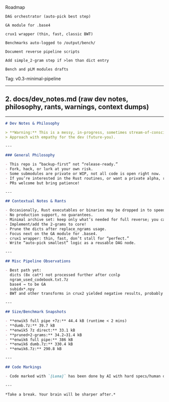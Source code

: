 Roadmap

    DAG orchestrator (auto-pick best step)

    GA module for .base4

    crux1 wrapper (thin, fast, classic BWT)

    Benchmarks auto-logged to /output/bench/

    Document reverse pipeline scripts

    Add simple_2-gram step if >len than dict entry

    Bench and pLM modules drafts

Tag: v0.3-minimal-pipeline


---

## 2. **docs/dev_notes.md** (raw dev notes, philosophy, rants, warnings, context dumps)

---

```markdown
# Dev Notes & Philosophy

> **Warning:** This is a messy, in-progress, sometimes stream-of-consciousness log.  
> Approach with empathy for the dev (future-you).

---

### General Philosophy

- This repo is “backup-first” not “release-ready.”
- Fork, hack, or lurk at your own risk.
- Some submodules are private or WIP, not all code is open right now.
- If you’re interested in the Rust routines, or want a private alpha, reach out and maybe I’ll share.
- PRs welcome but bring patience!

---

## Contextual Notes & Rants

- Occasionally, Rust executables or binaries may be dropped in to speed up bottlenecks.
- No production support, no guarantees.
- Minimal archive set: keep only what’s needed for full reverse; you can regen intermediates.
- Implement/add the 2-grams to core!
- Prune the dicts after replace_ngrams usage.
- Focus next on the GA module for .base4.
- crux1 wrapper: thin, fast, don’t stall for “perfect.”
- Write “auto-pick smallest” logic as a reusable DAG node.

---

## Misc Pipeline Observations

- Best path yet:  
  dicts (8x cat*) not processed further after ccnlp  
  ngram_used_codebook.txt.7z  
  base4 → to be GA  
  subidx*.npy  
- BWT and other transforms in crux2 yielded negative results, probably due to capped hardware/dev box limits. Chunk 10k max to prevent Out Of Mem.

---

## Size/Benchmark Snapshots

- **enwik5 full pipe +7z:** 44.4 kB (runtime < 2 mins)
- **dumb.7z:** 39.7 kB  
- **enwik5 7z direct:** 33.1 kB  
- **pruned+2-grams:** 34.2–31.4 kB  
- **enwik6 full pipe:** 386 kB  
- **enwik6 dumb.7z:** 330.4 kB  
- **enwik6.7z:** 290.8 kB

---

## Code Markings

- Code marked with `[Luna]` has been done by AI with hard specs/human dev in the loop.

---

*Take a break. Your brain will be sharper after.*
